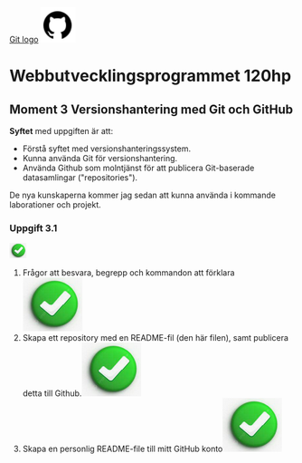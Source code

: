 [Git logo](image-1.png) ![GitHub logo](image.png)

# Webbutvecklingsprogrammet 120hp

## Moment 3 Versionshantering med Git och GitHub

**Syftet** med uppgiften är att:

- Förstå syftet med versionshanteringssystem.
- Kunna använda Git för versionshantering.
- Använda Github som molntjänst för att publicera Git-baserade datasamlingar ("repositories").

De nya kunskaperna kommer jag sedan att kunna använda i kommande laborationer och projekt.

### Uppgift 3.1

[<img src="image-2.png" width="30" />](image-2.png)
1. Frågor att besvara, begrepp och kommandon att förklara ![Check mark icon width="30"](image-2.png)
2. Skapa ett repository med en README-fil (den här filen), samt publicera detta till Github.![Check mark icon](image-3.png)
3. Skapa en personlig README-file till mitt GitHub konto![Check mark icon width="30"](image-4.png)
